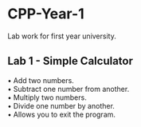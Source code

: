 # CPP-Year-1 
Lab work for first year university. 
 
## Lab 1 - Simple Calculator  
• Add two numbers.  
• Subtract one number from another.  
• Multiply two numbers.  
• Divide one number by another.  
• Allows you to exit the program.  
